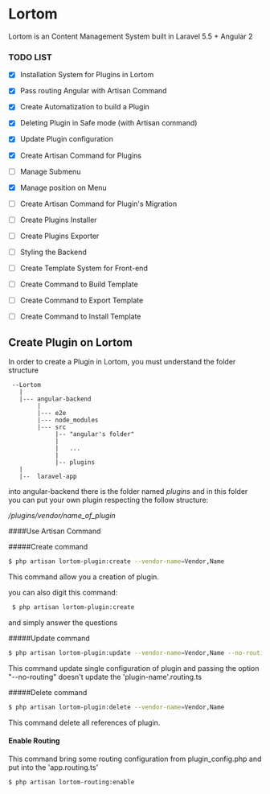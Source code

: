 # Lortom
Lortom is an Content Management System built in Laravel 5.5 + Angular 2

### TODO LIST

- [x] Installation System for Plugins in Lortom
- [x] Pass routing Angular with Artisan Command
- [x] Create Automatization to build a Plugin
- [x] Deleting Plugin in Safe mode (with Artisan command)
- [x] Update Plugin configuration
- [x] Create Artisan Command for Plugins
- [ ] Manage Submenu
- [x] Manage position on Menu
- [ ] Create Artisan Command for Plugin's Migration
- [ ] Create Plugins Installer
- [ ] Create Plugins Exporter
- [ ] Styling the Backend
- [ ] Create Template System for Front-end
- [ ] Create Command to Build Template
- [ ] Create Command to Export Template
- [ ] Create Command to Install Template


## Create Plugin on Lortom

In order to create a Plugin in Lortom, you must understand the folder structure

```
 --Lortom
   |
   |--- angular-backend
        |
        |--- e2e
        |--- node_modules
        |--- src
             |-- "angular's folder"
             |   
             |   ...
             |
             |-- plugins
   |
   |--  laravel-app
 ```
 
 into angular-backend there is the folder named  *plugins* and in this folder you can put your own plugin respecting the
 follow structure:
 
 */plugins/vendor/name_of_plugin*
 
 
 ####Use Artisan Command
 
 
 #####Create command
 ```bash
 $ php artisan lortom-plugin:create --vendor-name=Vendor,Name
 ```
 
 This command allow you a creation of plugin.
 
 you can also digit this command:
 
 ```bash
  $ php artisan lortom-plugin:create
 ```
 
 and simply answer the questions
 
 
 #####Update command
 
 ```bash
 $ php artisan lortom-plugin:update --vendor-name=Vendor,Name --no-routing
 ```
 
 This command update single configuration of plugin and passing the option "--no-routing" doesn't update the 
 'plugin-name'.routing.ts
 
 
 #####Delete command
 
  ```bash
  $ php artisan lortom-plugin:delete --vendor-name=Vendor,Name
  ```
  
  This command delete all references of plugin.
  
  
  #### Enable Routing
  
  This command bring some routing configuration from plugin_config.php and put into the 'app.routing.ts'
  
  ```bash
  $ php artisan lortom-routing:enable
  ```
 
 
 
 

